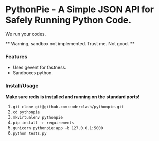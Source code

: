 # PythonPie - A Simple JSON API for Safely Running Python Code.

We run your codes.

** Warning, sandbox not implemented. Trust me. Not good. **


### Features

* Uses gevent for fastness.
* Sandboxes python.


### Install/Usage

**Make sure redis is installed and running on the standard ports!**

1. `git clone git@github.com:coderclash/pythonpie.git`
2. `cd pythonpie`
3. `mkvirtualenv pythonpie`
4. `pip install -r requirements`
5. `gunicorn pythonpie:app -b 127.0.0.1:5000`
6. `python tests.py`
